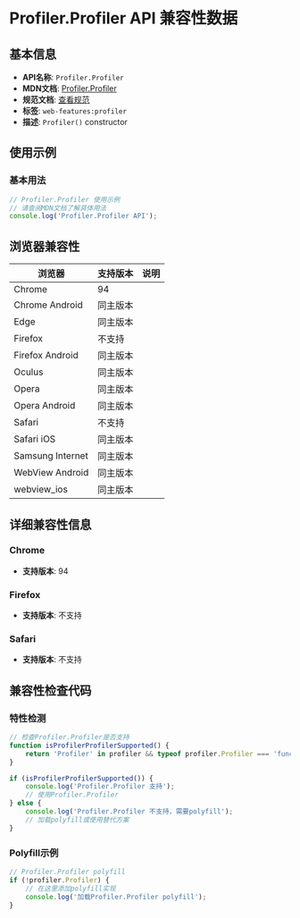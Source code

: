 # Profiler.Profiler API 兼容性数据

## 基本信息

- **API名称**: `Profiler.Profiler`
- **MDN文档**: [Profiler.Profiler](https://developer.mozilla.org/docs/Web/API/Profiler/Profiler)
- **规范文档**: [查看规范](https://wicg.github.io/js-self-profiling/#dom-profiler-constructor)
- **标签**: `web-features:profiler`
- **描述**: `Profiler()` constructor

## 使用示例

### 基本用法

```javascript
// Profiler.Profiler 使用示例
// 请查阅MDN文档了解具体用法
console.log('Profiler.Profiler API');
```

## 浏览器兼容性

| 浏览器 | 支持版本 | 说明 |
|--------|----------|------|
| Chrome | 94 |  |
| Chrome Android | 同主版本 |  |
| Edge | 同主版本 |  |
| Firefox | 不支持 |  |
| Firefox Android | 同主版本 |  |
| Oculus | 同主版本 |  |
| Opera | 同主版本 |  |
| Opera Android | 同主版本 |  |
| Safari | 不支持 |  |
| Safari iOS | 同主版本 |  |
| Samsung Internet | 同主版本 |  |
| WebView Android | 同主版本 |  |
| webview_ios | 同主版本 |  |

## 详细兼容性信息

### Chrome

- **支持版本**: 94

### Firefox

- **支持版本**: 不支持

### Safari

- **支持版本**: 不支持

## 兼容性检查代码

### 特性检测

```javascript
// 检查Profiler.Profiler是否支持
function isProfilerProfilerSupported() {
    return 'Profiler' in profiler && typeof profiler.Profiler === 'function';
}

if (isProfilerProfilerSupported()) {
    console.log('Profiler.Profiler 支持');
    // 使用Profiler.Profiler
} else {
    console.log('Profiler.Profiler 不支持，需要polyfill');
    // 加载polyfill或使用替代方案
}
```

### Polyfill示例

```javascript
// Profiler.Profiler polyfill
if (!profiler.Profiler) {
    // 在这里添加polyfill实现
    console.log('加载Profiler.Profiler polyfill');
}
```

